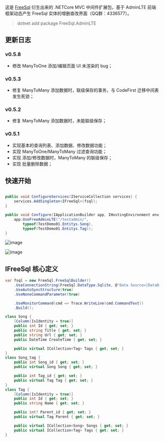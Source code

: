 这是 [FreeSql](https://github.com/2881099/FreeSql) 衍生出来的 .NETCore MVC 中间件扩展包，基于 AdminLTE 前端框架动态产生 FreeSql 实体的增删查改界面（QQ群：4336577）。

> dotnet add package FreeSql.AdminLTE

## 更新日志

### v0.5.8

- 修改 ManyToOne 添加/编辑页面 UI 未渲染的 bug；

### v0.5.3

- 修复 ManyToMany 添加数据时，联级保存的事务，与 CodeFirst 迁移中间表发生死锁；

### v0.5.2

- 修复 ManyToMany 添加数据时，未能联级保存；

### v0.5.1

- 实现基本的查询列表、添加数据、修改数据功能；
- 实现 ManyToOne/ManyToMany 过滤查询功能；
- 实现 添加/修改数据时，ManyToMany 的联级保存；
- 实现 批量删除数据；

## 快速开始

```csharp

public void ConfigureServices(IServiceCollection services) {
	services.AddSingleton<IFreeSql>(fsql);
}

public void Configure(IApplicationBuilder app, IHostingEnvironment env, ILoggerFactory loggerFactory) {
	app.UseFreeAdminLTE("/testadmin/",
		typeof(TestDemo01.Entitys.Song),
		typeof(TestDemo01.Entitys.Tag));
}
```

![image](https://user-images.githubusercontent.com/16286519/56229638-f3a79b80-60ac-11e9-8cf6-e58e95ab53c1.png)

![image](https://user-images.githubusercontent.com/16286519/56298417-ad157800-6164-11e9-86c1-6270f3989487.png)

## IFreeSql 核心定义

```csharp
var fsql = new FreeSql.FreeSqlBuilder()
    .UseConnectionString(FreeSql.DataType.Sqlite, @"Data Source=|DataDirectory|/dd2.db;Pooling=true;Max Pool Size=10")
    .UseAutoSyncStructure(true)
    .UseNoneCommandParameter(true)

    .UseMonitorCommand(cmd => Trace.WriteLine(cmd.CommandText))
    .Build();

class Song {
    [Column(IsIdentity = true)]
    public int Id { get; set; }
    public string Title { get; set; }
    public string Url { get; set; }
    public DateTime CreateTime { get; set; }

    public virtual ICollection<Tag> Tags { get; set; }
}
class Song_tag {
    public int Song_id { get; set; }
    public virtual Song Song { get; set; }

    public int Tag_id { get; set; }
    public virtual Tag Tag { get; set; }
}
class Tag {
    [Column(IsIdentity = true)]
    public int Id { get; set; }
    public string Name { get; set; }

    public int? Parent_id { get; set; }
    public virtual Tag Parent { get; set; }

    public virtual ICollection<Song> Songs { get; set; }
    public virtual ICollection<Tag> Tags { get; set; }
}
```

